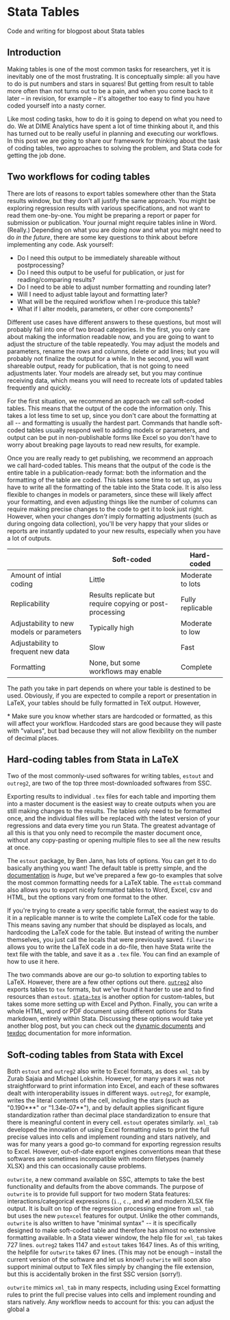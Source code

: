 # Stata Tables

Code and writing for blogpost about Stata tables

## Introduction

Making tables is one of the most common tasks for researchers, yet it is inevitably one of the most frustrating. It is conceptually simple: all you have to do is put numbers and stars in squares! But getting from result to table more often than not turns out to be a pain, and when you come back to it later – in revision, for example – it's altogether too easy to find you have coded yourself into a nasty corner.

Like most coding tasks, how to do it is going to depend on what you need to do. We at DIME Analytics have spent a lot of time thinking about it, and this has turned out to be really useful in planning and executing our workflows. In this post we are going to share our framework for thinking about the task of coding tables, two approaches to solving the problem, and Stata code for getting the job done.

## Two workflows for coding tables

There are lots of reasons to export tables somewhere other than the Stata results window, but they don't all justify the same approach. You might be exploring regression results with various specifications, and not want to read them one-by-one. You might be preparing a report or paper for submission or publication. Your journal might require tables inline in Word. (Really.) Depending on what you are doing _now_ and what you might need to do _in the future_, there are some key questions to think about before implementing any code. Ask yourself:

- Do I need this output to be immediately shareable without postprocessing?
- Do I need this output to be useful for publication, or just for reading/comparing results?
- Do I need to be able to adjust number formatting and rounding later?
- Will I need to adjust table layout and formatting later?
- What will be the required workflow when I re-produce this table?
- What if I alter models, parameters, or other core components?

Different use cases have different answers to these questions, but most will probably fall into one of two broad categories. In the first, you only care about making the information readable now, and you are going to want to adjust the structure of the table repeatedly. You may adjust the models and parameters, rename the rows and columns, delete or add lines; but you will probably not finalize the output for a while. In the second, you will want shareable output, ready for publication, that is not going to need adjustments later. Your models are already set, but you may continue receiving data, which means you will need to recreate lots of updated tables frequently and quickly.

For the first situation, we recommend an approach we call soft-coded tables. This means that the output of the code the information only. This takes a lot less time to set up, since you don't care about the formatting at all -- and formatting is usually the hardest part. Commands that handle soft-coded tables usually respond well to adding models or parameters, and output can be put in non-publishable forms like Excel so you don't have to worry about breaking page layouts to read new results, for example.

Once you are really ready to get publishing, we recommend an approach we call hard-coded tables. This means that the output of the code is the entire table in a publication-ready format: both the information and the formatting of the table are coded. This takes some time to set up, as you have to write all the formatting of the table into the Stata code. It is also less flexible to changes in models or parameters, since these will likely affect your formatting, and even adjusting things like the number of columns can require making precise changes to the code to get it to look just right. However, when your changes _don't_ imply formatting adjustments (such as during ongoing data collection), you'll be very happy that your slides or reports are instantly updated to your new results, especially when you have a lot of outputs.

||Soft-coded|Hard-coded|
|-|-|-|
|Amount of intial coding | Little | Moderate to lots |
|Replicability   | Results replicate but require copying or post-processing  | Fully replicable  |
|Adjustability to new models or parameters | Typically high | Moderate to low |
|Adjustability to frequent new data   | Slow   | Fast  |
|Formatting   | None, but some workflows may enable | Complete  |

The path you take in part depends on where your table is destined to be used. Obviously, if you are expected to compile a report or presentation in LaTeX, your tables should be fully formatted in TeX output. However,

\* Make sure you know whether stars are hardcoded or formatted, as this will affect your workflow. Hardcoded stars are good because they will paste with "values", but bad because they will not allow flexibility on the number of decimal places.

## Hard-coding tables from Stata in LaTeX

Two of the most commonly-used softwares for writing tables, `estout` and `outreg2`, are two of the top three most-downloaded softwares from SSC.

Exporting results to individual `.tex` files for each table and importing them into a master document is the easiest way to create outputs when you are still making changes to the results. The tables only need to be formatted once, and the individual files will be replaced with the latest version of your regressions and data every time you run Stata. The greatest advantage of all this is that you only need to recompile the master document once, without any copy-pasting or opening multiple files to see all the new results at once.

The `estout` package, by Ben Jann, has lots of options. You can get it to do basically anything you want! The default table is pretty simple, and the [documentation]( http://repec.sowi.unibe.ch/stata/estout/) is *huge*, but we've prepared a few go-to examples that solve the most common formatting needs for a LaTeX table. The `esttab` command also allows you to export nicely formatted tables to Word, Excel, csv and HTML, but the options vary from one format to the other.

If you're trying to create a _very_ specific table format, the easiest way to do it in a replicable manner is to write the complete LaTeX code for the table. This means saving any number that should be displayed as locals, and hardcoding the LaTeX code for the table. But instead of writing the number themselves, you just call the locals that were previously saved. `filewrite` allows you to write the LaTeX code in a do-file, then have Stata write the text file with the table, and save it as a `.tex` file. You can find an example of how to use it here.

The two commands above are our go-to solution to exporting tables to LaTeX. However, there are a few other options out there. [`outreg2`](http://repec.org/bocode/o/outreg2.html) also exports tables to `tex` formats, but we've found it harder to use and to find resources than `estout`. [`stata-tex`](https://github.com/paulnov/stata-tex) is another option for custom-tables, but takes some more setting up with Excel and Python. Finally, you can write a whole HTML, word or PDF document using different options for Stata markdown, entirely within Stata. Discussing these options would take yet another blog post, but you can check out the [dynamic documents](https://www.stata.com/new-in-stata/markdown/) and [texdoc](http://repec.sowi.unibe.ch/stata/texdoc/) documentation for more information.

## Soft-coding tables from Stata with Excel

Both `estout` and `outreg2` also write to Excel formats, as does `xml_tab` by Zurab Sajaia and Michael Lokshin. However, for many years it was not straightforward to print information into Excel, and each of these softwares dealt with interoperability issues in different ways. `outreg2`, for example, writes the literal contents of the cell, including the stars (such as "0.190\*\*\*" or "1.34e-07\*\*"), and by default applies significant figure standardization rather than decimal place standardization to ensure that there is meaningful content in every cell. `estout` operates similarly. `xml_tab` developed the innovation of using Excel formatting rules to print the full precise values into cells and implement rounding and stars natively, and was for many years a good go-to command for exporting regression results to Excel. However, out-of-date export engines conventions mean that these softwares are sometimes incompatible with modern filetypes (namely XLSX) and this can occasionally cause problems.

`outwrite`, a new command available on SSC, attempts to take the best functionality and defaults from the above commands. The purpose of `outwrite` is to provide full support for two modern Stata features: interactions/categorical expressions (`i.`, `c.`, and `#`) and modern XLSX file output. It is built on top of the regression processing engine from `xml_tab` but uses the new `putexcel` features for output. Unlike the other commands, `outwrite` is also written to have "minimal syntax" -- it is specifically designed to make soft-coded table and therefore has almost no extensive formatting available. In a Stata viewer window, the help file for `xml_tab` takes 727 lines. `outreg2` takes 1147 and `estout` takes 1647 lines. As of this writing, the helpfile for `outwrite` takes 67 lines. (This may not be enough – install the current version of the software and let us know!) `outwrite` will soon also support minimal output to TeX files simply by changing the file extension, but this is accidentally broken in the first SSC version (sorry!).

`outwrite` mimics `xml_tab` in many respects, including using Excel formatting rules to print the full precise values into cells and implement rounding and stars natively. Any workflow needs to account for this: you can adjust the global  a

#
